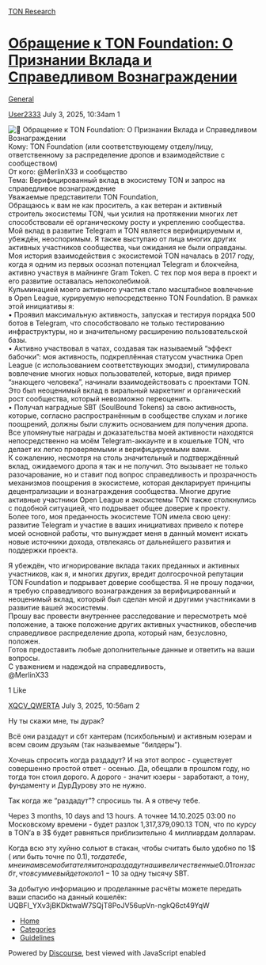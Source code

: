 [TON Research](/)

# [Обращение к TON Foundation: О Признании Вклада и Справедливом Вознаграждении](/t/ton-foundation/41808)

[General](/c/general/4) 

    

[User2333](https://tonresear.ch/u/User2333)  July 3, 2025, 10:34am  1

![:pushpin:](https://tonresear.ch/images/emoji/twitter/pushpin.png?v=12 ":pushpin:") Обращение к TON Foundation: О Признании Вклада и Справедливом Вознаграждении  
Кому: TON Foundation (или соответствующему отделу/лицу, ответственному за распределение дропов и взаимодействие с сообществом)  
От кого: @MerlinX33 и сообщество  
Тема: Верифицированный вклад в экосистему TON и запрос на справедливое вознаграждение  
Уважаемые представители TON Foundation,  
Обращаюсь к вам не как проситель, а как ветеран и активный строитель экосистемы TON, чьи усилия на протяжении многих лет способствовали её органическому росту и укреплению сообщества. Мой вклад в развитие Telegram и TON является верифицируемым и, убеждён, неоспоримым. Я также выступаю от лица многих других активных участников сообщества, чьи ожидания не были оправданы.  
Моя история взаимодействия с экосистемой TON началась в 2017 году, когда я одним из первых осознал потенциал Telegram и блокчейна, активно участвуя в майнинге Gram Token. С тех пор моя вера в проект и его развитие оставалась непоколебимой.  
Кульминацией моего активного участия стало масштабное вовлечение в Open League, курируемую непосредственно TON Foundation. В рамках этой инициативы я:  
• Проявил максимальную активность, запуская и тестируя порядка 500 ботов в Telegram, что способствовало не только тестированию инфраструктуры, но и значительному расширению пользовательской базы.  
• Активно участвовал в чатах, создавая так называемый “эффект бабочки”: моя активность, подкреплённая статусом участника Open League (с использованием соответствующих эмодзи), стимулировала вовлечение многих новых пользователей, которые, видя пример “знающего человека”, начинали взаимодействовать с проектами TON. Это был неоценимый вклад в виральный маркетинг и органический рост сообщества, который невозможно переоценить.  
• Получал наградные SBT (SoulBound Tokens) за свою активность, которые, согласно распространённым в сообществе слухам и логике поощрений, должны были служить основанием для получения дропа.  
Все упомянутые награды и доказательства моей активности находятся непосредственно на моём Telegram-аккаунте и в кошельке TON, что делает их легко проверяемыми и верифицируемыми вами.  
К сожалению, несмотря на столь значительный и подтверждённый вклад, ожидаемого дропа я так и не получил. Это вызывает не только разочарование, но и ставит под вопрос справедливость и прозрачность механизмов поощрения в экосистеме, которая декларирует принципы децентрализации и вознаграждения сообщества. Многие другие активные участники Open League и экосистемы TON также столкнулись с подобной ситуацией, что подрывает общее доверие к проекту.  
Более того, моя преданность экосистеме TON имела свою цену: развитие Telegram и участие в ваших инициативах привело к потере моей основной работы, что вынуждает меня в данный момент искать новые источники дохода, отвлекаясь от дальнейшего развития и поддержки проекта.

Я убеждён, что игнорирование вклада таких преданных и активных участников, как я, и многих других, вредит долгосрочной репутации TON Foundation и подрывает доверие сообщества. Я не прошу подачки, я требую справедливого вознаграждения за верифицированный и неоценимый вклад, который был сделан мной и другими участниками в развитие вашей экосистемы.  
Прошу вас провести внутреннее расследование и пересмотреть моё положение, а также положение других активных участников, обеспечив справедливое распределение дропа, который нам, безусловно, положен.  
Готов предоставить любые дополнительные данные и ответить на ваши вопросы.  
С уважением и надеждой на справедливость,  
@MerlinX33

  1 Like

[XQCV\_QWERTA](https://tonresear.ch/u/XQCV_QWERTA) July 3, 2025, 10:56am  2

Ну ты скажи мне, ты дурак?

Всё они раздадут и сбт хантерам (психбольным) и активным юзерам и всем своим друзьям (так называемые “билдеры”).

Хочешь спросить когда раздадут? И на этот вопрос - существует совершенно простой ответ - осенью. Да, обещали в прошлом году, но тогда тон стоил дорого. А дорого - значит юзеры - заработают, а тону, фундаменту и ДурДурову это не нужно.

Так когда же “раздадут”? спросишь ты. А я отвечу тебе.

Через 3 months, 10 days and 13 hours. А точнее 14.10.2025 03:00 по Московскому времени - будет разлок 1,317,379,090.13 TON, что по курсу в TON’а в 3$ будет равняться приблизительно 4 миллиардам долларам.

Когда всю эту хуйню сольют в стакан, чтобы считать было удобно по 1$ ( или быть точне по 0.1$) , тогда тебе, мне и нам всем обитателям тона раздадут наши величественные 0.01 тон за сбт, что в сумме выйдет около 1-10$ за одну тысячу SBT.

За добытую информацию и проделанные расчёты можете передать ваши спасибо на данный кошелёк: UQBFI\_YXv3jBKDktwaW7SQjT8PoJV56upVn-ngkQ6ct49YqW

 

*   [Home](/)
*   [Categories](/categories)
*   [Guidelines](/guidelines)

Powered by [Discourse](https://www.discourse.org), best viewed with JavaScript enabled